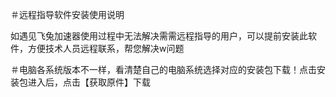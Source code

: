 ＃远程指导软件安装使用说明

如遇见飞兔加速器使用过程中无法解决需需远程指导的用户，可以提前安装此软件，方便技术人员远程联系，帮您解决w问题


＃电脑各系统版本不一样，看清楚自己的电脑系统选择对应的安装包下载！点击安装包进入后，点击【获取原件】下载
